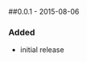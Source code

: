 ##0.0.1 - 2015-08-06
### Added
- initial release

[Unreleased]: https://github.com/sensu-plugins/sensu-plugins-rethinkdb/compare/0.0.1...HEAD